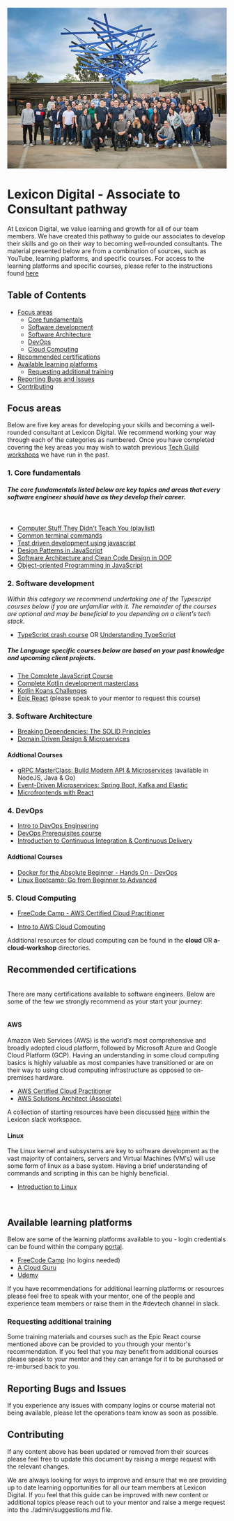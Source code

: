[![Lexicon Digital Banner](./assets/lexicon-digital-template-1622183726703.jpeg)](https://sites.google.com/lexicondigital.com.au/portal/home)

# Lexicon Digital - Associate to Consultant pathway

At Lexicon Digital, we value learning and growth for all of our team members. We have created this pathway to guide our associates to develop their skills and go on their way to becoming well-rounded consultants. The material presented below are from a combination of sources, such as YouTube, learning platforms, and specific courses. For access to the learning platforms and specific courses, please refer to the instructions found [here](https://sites.google.com/lexicondigital.com.au/portal/growth#h.raerll82acn)

## Table of Contents

- [Focus areas](#focus-areas)
    - [Core fundamentals](#core-fundamentals)
    - [Software development](#software-development)
    - [Software Architecture](#software-architecture)
    - [DevOps](#devops)
    - [Cloud Computing](#cloud-computing)
- [Recommended certifications](#recommended-certifications)
- [Available learning platforms](#learning-platforms)
    - [Requesting additional training](#requesting-additional-training)
- [Reporting Bugs and Issues](#reporting-issues)
- [Contributing](#contributing)

## Focus areas <a name="focus-areas"></a>

Below are five key areas for developing your skills and becoming a well-rounded consultant at Lexicon Digital. We recommend working your way through each of the categories as numbered. Once you have completed covering the key areas you may wish to watch previous [Tech Guild workshops](https://drive.google.com/drive/folders/1xfa4xo-bxvMPUtyBR6DzbMSceaiQ7ODS) we have run in the past.

### 1. Core fundamentals <a name="core-fundamentals"></a>

##### The core fundamentals listed below are key topics and areas that every software engineer should have as they develop their career.
<br/>

-  [Computer Stuff They Didn't Teach You (playlist)](https://www.youtube.com/playlist?list=PL0M0zPgJ3HSesuPIObeUVQNbKqlw5U2Vr)
-  [Common terminal commands](https://www.youtube.com/watch?v=ZtqBQ68cfJc)
-  [Test driven development using javascript](https://www.udemy.com/course/test-driven-development-using-javascript-and-jest/)
-  [Design Patterns in JavaScript](https://www.udemy.com/course/design-patterns-javascript/)
-  [Software Architecture and Clean Code Design in OOP](https://www.udemy.com/course/software-architecture-learnit/)
-  [Object-oriented Programming in JavaScript](https://www.youtube.com/watch?v=PFmuCDHHpwk)

### 2. Software development <a name="software-development"></a>
*Within this category we recommend undertaking one of the Typescript courses below if you are unfamiliar with it. The remainder of the courses are optional and may be beneficial to you depending on a client's tech stack.*
<br/>

- [TypeScript crash course](https://www.youtube.com/watch?v=BwuLxPH8IDs)
OR [Understanding TypeScript](https://www.udemy.com/course/understanding-typescript/)

##### The Language specific courses below are based on your past knowledge and upcoming client projects.
- [The Complete JavaScript Course](https://www.udemy.com/course/the-complete-javascript-course/)
- [Complete Kotlin development masterclass](https://www.udemy.com/course/kotlinmasterclass/)
- [Kotlin Koans Challenges](https://kotlinlang.org/docs/koans.html)
- [Epic React](https://epicreact.dev/) (please speak to your mentor to request this course)

### 3. Software Architecture <a name="software-architecture"></a>
- [Breaking Dependencies: The SOLID Principles](https://www.youtube.com/watch?v=RT-npV1JRKE)
- [Domain Driven Design & Microservices](https://www.youtube.com/watch?v=Km1fZ108UXU)
#### Addtional Courses
- [gRPC MasterClass: Build Modern API & Microservices](https://www.udemy.com/course/grpc-nodejs/) (available in NodeJS, Java & Go)
- [Event-Driven Microservices: Spring Boot, Kafka and Elastic](https://www.udemy.com/course/event-driven-microservices-spring-boot-kafka-and-elasticsearch/)
- [Microfrontends with React](https://www.udemy.com/course/microfrontend-course/)
### 4. DevOps <a name="devops"></a>

- [Intro to DevOps Engineering](https://www.youtube.com/watch?v=j5Zsa_eOXeY)
- [DevOps Prerequisites course](https://www.youtube.com/watch?v=Wvf0mBNGjXY)
- [Introduction to Continuous Integration & Continuous Delivery](https://www.udemy.com/course/introduction-to-continuous-integration-and-continuous-delivery/)

#### Addtional Courses

- [Docker for the Absolute Beginner - Hands On - DevOps](https://www.udemy.com/course/learn-docker/)
- [Linux Bootcamp: Go from Beginner to Advanced](https://www.udemy.com/course/linux-administration-bootcamp/)

### 5. Cloud Computing <a name="cloud-computing"></a>

- [FreeCode Camp - AWS Certified Cloud Practitioner](https://www.youtube.com/watch?v=SOTamWNgDKc)

- [Intro to AWS Cloud Computing](https://www.youtube.com/watch?v=ZE139jQJpW4&list=PLzde74P_a04cyCsmZakYbUE5sWN9dZ-Ux)

Additional resources for cloud computing can be found in the **cloud** OR **a-cloud-workshop** directories.
<br/>

## Recommended certifications <a name="recommended-certifications"></a>
<br/>
There are many certifications available to software engineers. Below are some of the few we strongly recommend as your start your journey:
<br/>
<br/>

#### **AWS**

Amazon Web Services (AWS) is the world’s most comprehensive and broadly adopted cloud platform, followed by Microsoft Azure and Google Cloud Platform (GCP). Having an understanding in some cloud computing basics is highly valuable as most companies have transitioned or are on their way to using cloud computing infrastructure as opposed to on-premises hardware.
- [AWS Certified Cloud Practitioner](https://aws.amazon.com/certification/certified-cloud-practitioner/)
- [AWS Solutions Architect (Associate)](https://aws.amazon.com/certification/certified-solutions-architect-associate/)

A collection of starting resources have been discussed [here](https://lexicondigital.slack.com/archives/CE9G6QM8B/p1636002899061500?thread_ts=1636002762.061300&cid=CE9G6QM8B) within the Lexicon slack workspace.
<br/>

#### **Linux**

The Linux kernel and subsystems are key to software development as the vast majority of containers, servers and Virtual Machines (VM's) will use some form of linux as a base system. Having a brief understanding of commands and scripting in this can be highly beneficial. 
- [Introduction to Linux](https://training.linuxfoundation.org/training/introduction-to-linux/)
<br/>

## Available learning platforms <a name="learning-platforms"></a>

Below are some of the learning platforms available to you - login credentials can be found within the company [portal](https://sites.google.com/lexicondigital.com.au/portal/home).

- [FreeCode Camp](https://www.freecodecamp.org/learn) (no logins needed)
- [A Cloud Guru](https://acloudguru.com/)
- [Udemy](https://www.udemy.com/)

If you have recommendations for additional learning platforms or resources please feel free to speak with your mentor, one of the people and experience team members or raise them in the #devtech channel in slack.

### Requesting additional training <a name="requesting-additonal-training"></a>

Some training materials and courses such as the Epic React course mentioned above can be provided to you through your mentor's recommendation. If you feel that you may benefit from additional courses please speak to your mentor and they can arrange for it to be purchased or re-imbursed back to you.

## Reporting Bugs and Issues <a name="reporting-issues"></a>

If you experience any issues with company logins or course material not being available, please let the operations team know as soon as possible.

## Contributing <a name="contributing"></a>

If any content above has been updated or removed from their sources please feel free to update this document by raising a merge request with the relevant changes.

We are always looking for ways to improve and ensure that we are providing up to date learning opportunities for all our team members at Lexicon Digital. If you feel that this guide can be improved with new content or additional topics please reach out to your mentor and raise a merge request into the ./admin/suggestions.md file.
